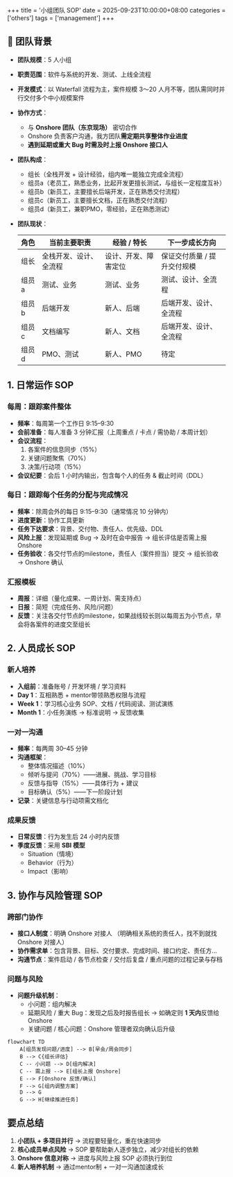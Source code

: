 +++
title = '小组团队 SOP'
date = 2025-09-23T10:00:00+08:00
categories = ['others']
tags = ['management']
+++

## 📌 团队背景
- **团队规模**：5 人小组  

- **职责范围**：软件与系统的开发、测试、上线全流程  

- **开发模式**：以 Waterfall 流程为主，案件规模 3～20 人月不等，团队需同时并行交付多个中小规模案件  

- **协作方式**：  
  - 与 **Onshore 团队（东京现场）** 密切合作  
  - Onshore 负责客户沟通，我方团队**需定期共享整体作业进度**  
  - **遇到延期或重大 Bug 时需及时上报 Onshore 接口人**  
  
- **团队构成**：  
  
  - 组长（全栈开发 + 设计经验，组内唯一能独立完成全流程）  
  - 组员a（老员工，熟悉业务，比起开发更擅长测试，与组长一定程度互补）  
  - 组员b（新员工，主要擅长后端开发，正在熟悉交付流程） 
  - 组员c（新员工，主要擅长文档，正在熟悉交付流程） 
  - 组员d（新员工，兼职PMO，零经验，正在熟悉测试）  
  
- **团队现状**： 

  | 角色  | 当前主要职责           | 经验 / 特长          | 下一步成长方向              |
  | ----- | ---------------------- | -------------------- | --------------------------- |
  | 组长  | 全栈开发、设计、全流程 | 设计、开发、障害定位 | 保证交付质量 / 提升交付规模 |
  | 组员a | 测试、业务             | 测试、业务           | 测试、设计、全流程          |
  | 组员b | 后端开发               | 新人、后端           | 后端开发、设计、全流程      |
  | 组员c | 文档编写               | 新人、文档           | 后端开发、设计、全流程      |
  | 组员d | PMO、测试              | 新人、PMO            | 待定                        |



## 1. 日常运作 SOP

### 每周：跟踪案件整体
- **频率**：每周第一个工作日 9:15–9:30
- **会前准备**：每人准备 3 分钟汇报（上周重点 / 卡点 / 需协助 / 本周计划） 
- **会议流程**： 
  1. 各案件的信息同步（15%）
  2. 关键问题聚焦（70%）
  3. 决策/行动项（15%）
- **会议纪要**：会后 1 小时内输出，包含每个人的任务 & 截止时间（DDL） 



### 每日：跟踪每个任务的分配与完成情况
- **频率**：除周会外的每日 9:15–9:30（通常情况 10 分钟内）
- **进度更新**：协作工具更新 
- **任务下达要求**：背景、交付物、责任人、优先级、DDL
- **风险上报**：发现延期或 Bug → 及时在会中报告 → 组长评估是否需上报 Onshore 
- **任务验收**：各交付节点的milestone，责任人（案件担当）提交 → 组长验收 → Onshore 确认 



### 汇报模板
- **周报**：详细（量化成果、一周计划、需支持点）  
- **日报**：简短（完成任务、风险/问题）  
- **反馈**：关注各交付节点的milestone，如果战线较长则以每周五为小节点，早会将各案件的进度交至组长



## 2. 人员成长 SOP

### 新人培养
- **入组前**：准备账号 / 开发环境 / 学习资料  
- **Day 1**：互相熟悉 + mentor带领熟悉权限与流程  
- **Week 1**：学习核心业务 SOP、文档 / 代码阅读、测试演练  
- **Month 1**：小任务演练 → 标准说明 → 反馈收集  



### 一对一沟通
- **频率**：每两周 30–45 分钟
- **沟通框架**：
  - 整体情况描述（10%）
  - 倾听与提问（70%）——进展、挑战、学习目标
  - 反馈与指导（15%）——具体行为 + 建议
  - 目标确认（5%）——下一阶段计划
- **记录**：关键信息与行动项需文档化



### 成果反馈
- **日常反馈**：行为发生后 24 小时内反馈
- **季度反馈**：采用 **SBI 模型**
  - Situation（情境）
  - Behavior（行为）
  - Impact（影响）



## 3. 协作与风险管理 SOP

### 跨部门协作
- **接口人制度**：明确 Onshore 对接人 （明确相关系统的责任人，找不到就找 Onshore 对接人）
- **协作需求单**：包含背景、目标、交付要求、完成时间、接口约定、责任方...
- **沟通节点**：案件启动 / 各节点检查 / 交付后复盘 / 重点问题的过程记录与存档



### 问题与风险

- **问题升级机制**：
  - 小问题：组内解决
  - 延期风险 / 重大 Bug：发现之后及时报告组长 → 如确定则 **1 天内**反馈给 Onshore
  - 关键问题 / 核心问题：Onshore 管理者双向确认后升级


```mermaid
flowchart TD
    A[组员发现问题/进度] --> B[早会/周会同步]
    B --> C{组长评估}
    C -- 小问题 --> D[组内解决]
    C -- 需上报 --> E[组长上报 Onshore]
    E --> F[Onshore 反馈/确认]
    F --> G[组内调整方案]
    D --> G
    G --> H[继续推进任务]
```



## 要点总结

1. **小团队 + 多项目并行** → 流程要轻量化，重在快速同步  
2. **核心成员单点风险** → SOP 要帮助新人逐步独立，减少对组长的依赖  
3. **Onshore 信息对称** → 进度与风险上报 SOP 必须执行到位  
4. **新人培养机制** → 通过mentor制 + 一对一沟通加速成长
